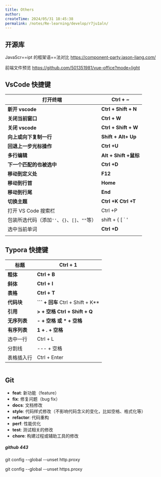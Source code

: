 ```yaml
---
title: Others
author:
createTime: 2024/05/31 18:45:38
permalink: /notes/Re-learning/develop/r7ju1aln/
---
```

## 开源库

JavaScr==ipt 的框架语==法对比
https://component-party.jason-liang.com/

前端文件预览
https://github.com/501351981/vue-office?mode=light

## VsCode 快捷键

| 打开终端                                     | Ctrl + ~              |
| -------------------------------------------- | --------------------- |
| **新开 vscode**                              | **Ctrl + Shift + N**  |
| **关闭当前窗口**                             | **Ctrl + W**          |
| **关闭 vscode**                              | **Ctrl + Shift + W**  |
| **向上或向下复制一行**                       | **Shift + Alt+ Up**   |
| **回退上一步光标操作**                       | **Ctrl +U**           |
| **多行编辑**                                 | **Alt + Shift +鼠标** |
| **下一个匹配的也被选中**                     | **Ctrl +D**           |
| **移动到定义处**                             | **F12**               |
| **移动到行首**                               | **Home**              |
| **移动到行尾**                               | **End**               |
| **切换主题**                                 | **Ctrl +K Ctrl +T**   |
| 打开 VS Code 搜索栏                          | Ctrl +P               |
| 包装所选代码（添加`''`、`{}`、`[]`、`""`等） | shift + { [ ` '       |
| 选中当前单词                                 | **Ctrl +D**           |
|                                              |                       |

## Typora 快捷键

| 标题         | Ctrl + 1                            |
| ------------ | ----------------------------------- |
| **粗体**     | **Ctrl + B**                        |
| **斜体**     | **Ctrl + I**                        |
| **表格**     | **Ctrl + T**                        |
| **代码块**   | **``` + 回车** Ctrl + Shift + K\*\* |
| **引用**     | **> + 空格 Ctrl + Shift + Q**       |
| **无序列表** | **- + 空格 或 \* + 空格**           |
| **有序列表** | **1 + . + 空格**                    |
| 选中一行     | Ctrl + L                            |
| 分割线       | --- + 空格                          |
| 表格插入行   | Ctrl + Enter                        |

```

```

## Git

- **feat**: 新功能（feature）
- **fix**: 修复问题（bug fix）
- **docs**: 文档修改
- **style**: 代码样式修改（不影响代码含义的变化，比如空格、格式化等）
- **refactor**: 代码重构
- **perf**: 性能优化
- **test**: 测试相关的修改
- **chore**: 构建过程或辅助工具的修改

##### github 443

git config --global --unset http.proxy

git config --global --unset https.proxy
